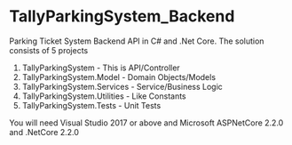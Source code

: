 # TallyParkingSystem_Backend
Parking Ticket System Backend API in C# and .Net Core. The solution consists of 5 projects

1) TallyParkingSystem - This is API/Controller
2) TallyParkingSystem.Model - Domain Objects/Models
3) TallyParkingSystem.Services - Service/Business Logic
4) TallyParkingSystem.Utilities - Like Constants
5) TallyParkingSystem.Tests - Unit Tests

You will need Visual Studio 2017 or above and Microsoft ASPNetCore 2.2.0 and .NetCore 2.2.0

